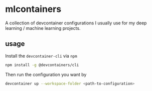 # mlcontainers

A collection of devcontainer configurations I usually use for my deep learning / machine learning projects.

## usage

Install the `devcontainer-cli` via `npm`

```bash
npm install -g @devcontainers/cli
```

Then run the configuration you want by

```bash
devcontainer up --workspace-folder <path-to-configuration>
```
